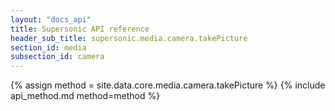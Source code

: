 ```yaml
---
layout: "docs_api"
title: Supersonic API reference
header_sub_title: supersonic.media.camera.takePicture
section_id: media
subsection_id: camera
---
```


{% assign method = site.data.core.media.camera.takePicture %}
{% include api_method.md method=method %}
